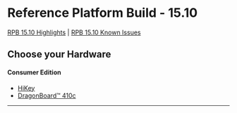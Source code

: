 # Reference Platform Build - 15.10

[RPB 15.10 Highlights](Highlights.md) | [RPB 15.10 Known Issues](Known-Issues.md)

## Choose your Hardware

#### Consumer Edition
- [HiKey](ConsumerEdition/HiKey/README.md)
- [DragonBoard™ 410c](ConsumerEdition/DragonBoard-410c/README.md)

***

